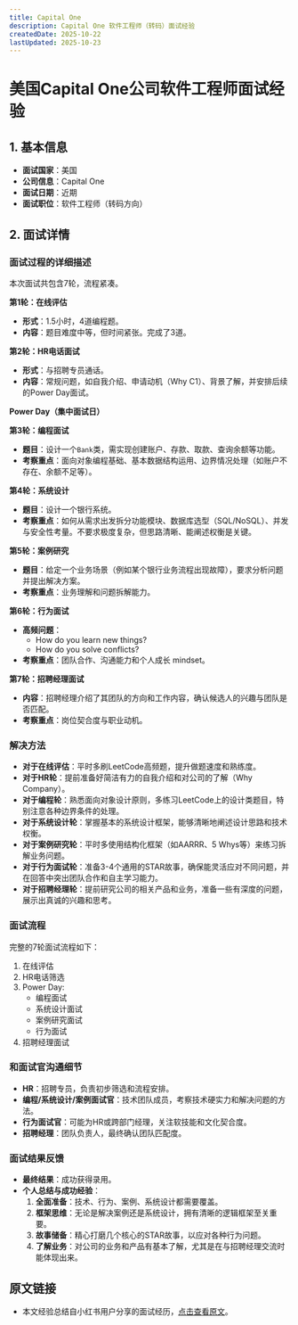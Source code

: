 ```yaml
---
title: Capital One
description: Capital One 软件工程师（转码）面试经验
createdDate: 2025-10-22
lastUpdated: 2025-10-23
---
```

# 美国Capital One公司软件工程师面试经验

## 1. 基本信息
- **面试国家**：美国
- **公司信息**：Capital One
- **面试日期**：近期
- **面试职位**：软件工程师（转码方向）

## 2. 面试详情

### 面试过程的详细描述

本次面试共包含7轮，流程紧凑。

**第1轮：在线评估**
- **形式**：1.5小时，4道编程题。
- **内容**：题目难度中等，但时间紧张。完成了3道。

**第2轮：HR电话面试**
- **形式**：与招聘专员通话。
- **内容**：常规问题，如自我介绍、申请动机（Why C1）、背景了解，并安排后续的Power Day面试。

**Power Day（集中面试日）**

**第3轮：编程面试**
- **题目**：设计一个`Bank`类，需实现创建账户、存款、取款、查询余额等功能。
- **考察重点**：面向对象编程基础、基本数据结构运用、边界情况处理（如账户不存在、余额不足等）。

**第4轮：系统设计**
- **题目**：设计一个银行系统。
- **考察重点**：如何从需求出发拆分功能模块、数据库选型（SQL/NoSQL）、并发与安全性考量。不要求极度复杂，但思路清晰、能阐述权衡是关键。

**第5轮：案例研究**
- **题目**：给定一个业务场景（例如某个银行业务流程出现故障），要求分析问题并提出解决方案。
- **考察重点**：业务理解和问题拆解能力。

**第6轮：行为面试**
- **高频问题**：
    - How do you learn new things?
    - How do you solve conflicts?
- **考察重点**：团队合作、沟通能力和个人成长 mindset。

**第7轮：招聘经理面试**
- **内容**：招聘经理介绍了其团队的方向和工作内容，确认候选人的兴趣与团队是否匹配。
- **考察重点**：岗位契合度与职业动机。

### 解决方法

- **对于在线评估**：平时多刷LeetCode高频题，提升做题速度和熟练度。
- **对于HR轮**：提前准备好简洁有力的自我介绍和对公司的了解（Why Company）。
- **对于编程轮**：熟悉面向对象设计原则，多练习LeetCode上的设计类题目，特别注意各种边界条件的处理。
- **对于系统设计轮**：掌握基本的系统设计框架，能够清晰地阐述设计思路和技术权衡。
- **对于案例研究轮**：平时多使用结构化框架（如AARRR、5 Whys等）来练习拆解业务问题。
- **对于行为面试轮**：准备3-4个通用的STAR故事，确保能灵活应对不同问题，并在回答中突出团队合作和自主学习能力。
- **对于招聘经理轮**：提前研究公司的相关产品和业务，准备一些有深度的问题，展示出真诚的兴趣和思考。

### 面试流程
完整的7轮面试流程如下：
1.  在线评估
2.  HR电话筛选
3.  Power Day:
    - 编程面试
    - 系统设计面试
    - 案例研究面试
    - 行为面试
4.  招聘经理面试

### 和面试官沟通细节
- **HR**：招聘专员，负责初步筛选和流程安排。
- **编程/系统设计/案例面试官**：技术团队成员，考察技术硬实力和解决问题的方法。
- **行为面试官**：可能为HR或跨部门经理，关注软技能和文化契合度。
- **招聘经理**：团队负责人，最终确认团队匹配度。

### 面试结果反馈
- **最终结果**：成功获得录用。
- **个人总结与成功经验**：
    1.  **全面准备**：技术、行为、案例、系统设计都需要覆盖。
    2.  **框架思维**：无论是解决案例还是系统设计，拥有清晰的逻辑框架至关重要。
    3.  **故事储备**：精心打磨几个核心的STAR故事，以应对各种行为问题。
    4.  **了解业务**：对公司的业务和产品有基本了解，尤其是在与招聘经理交流时能体现出来。

## 原文链接
- 本文经验总结自小红书用户分享的面试经历，[点击查看原文](https://www.xiaohongshu.com/explore/68ed6bb60000000003023108?xsec_token=ABAoqjN_R0hli5k_tL3p4cO0NTmaLG769sEmDs4Syobyc=&xsec_source=pc_search&source=web_search_result_notes)。
